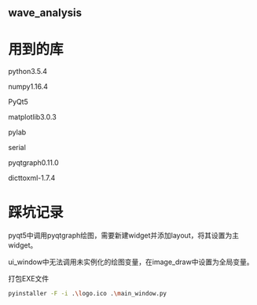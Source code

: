 ## wave_analysis

# 用到的库

python3.5.4

numpy1.16.4

PyQt5

matplotlib3.0.3

pylab

serial

pyqtgraph0.11.0

dicttoxml-1.7.4

# 踩坑记录

pyqt5中调用pyqtgraph绘图，需要新建widget并添加layout，将其设置为主widget。

ui_window中无法调用未实例化的绘图变量，在image_draw中设置为全局变量。

打包EXE文件
```sh
pyinstaller -F -i .\logo.ico .\main_window.py
```